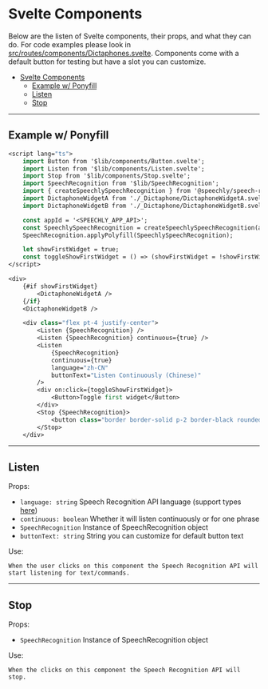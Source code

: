 # Svelte Components

Below are the listen of Svelte components, their props, and what they can do. For code examples please look in [src/routes/components/Dictaphones.svelte](../src/routes/components/Dictaphones.svelte). Components come with a default button for testing but have a slot you can customize.

- [Svelte Components](#svelte-components)
  - [Example w/ Ponyfill](#example-w-ponyfill)
  - [Listen](#listen)
  - [Stop](#stop)

---

## Example w/ Ponyfill

```sv
<script lang="ts">
	import Button from '$lib/components/Button.svelte';
	import Listen from '$lib/components/Listen.svelte';
	import Stop from '$lib/components/Stop.svelte';
	import SpeechRecognition from '$lib/SpeechRecognition';
	import { createSpeechlySpeechRecognition } from '@speechly/speech-recognition-polyfill';
	import DictaphoneWidgetA from './_Dictaphone/DictaphoneWidgetA.svelte';
	import DictaphoneWidgetB from './_Dictaphone/DictaphoneWidgetB.svelte';

	const appId = '<SPEECHLY_APP_API>';
	const SpeechlySpeechRecognition = createSpeechlySpeechRecognition(appId);
	SpeechRecognition.applyPolyfill(SpeechlySpeechRecognition);

	let showFirstWidget = true;
	const toggleShowFirstWidget = () => (showFirstWidget = !showFirstWidget);
</script>

<div>
	{#if showFirstWidget}
		<DictaphoneWidgetA />
	{/if}
	<DictaphoneWidgetB />

	<div class="flex pt-4 justify-center">
		<Listen {SpeechRecognition} />
		<Listen {SpeechRecognition} continuous={true} />
		<Listen
			{SpeechRecognition}
			continuous={true}
			language="zh-CN"
			buttonText="Listen Continuously (Chinese)"
		/>
		<div on:click={toggleShowFirstWidget}>
			<Button>Toggle first widget</Button>
		</div>
		<Stop {SpeechRecognition}>
			<button class="border border-solid p-2 border-black rounded">Stop</button>
		</Stop>
	</div>
```

---
## Listen 
Props:
* `language: string` Speech Recognition API language (support types [here](./API.md#language))
* `continuous: boolean` Whether it will listen continuously or for one phrase
* `SpeechRecognition` Instance of SpeechRecognition object
* `buttonText: string` String you can customize for default button text

Use:

    When the user clicks on this component the Speech Recognition API will start listening for text/commands.

---

## Stop
Props:
* `SpeechRecognition` Instance of SpeechRecognition object
  
Use:

    When the clicks on this component the Speech Recognition API will stop.

